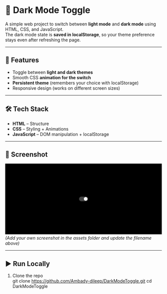 # 🌙 Dark Mode Toggle  

A simple web project to switch between **light mode** and **dark mode** using HTML, CSS, and JavaScript.  
The dark mode state is **saved in localStorage**, so your theme preference stays even after refreshing the page.  

---

## 🚀 Features  
- Toggle between **light and dark themes**  
- Smooth CSS **animation for the switch**  
- **Persistent theme** (remembers your choice with localStorage)  
- Responsive design (works on different screen sizes)  

---

## 🛠️ Tech Stack  
- **HTML** – Structure  
- **CSS** – Styling + Animations  
- **JavaScript** – DOM manipulation + localStorage  

---

## 📸 Screenshot  
![Demo](assets/dark-mode-demo.png)  
*(Add your own screenshot in the assets folder and update the filename above)*  

---

## ▶️ Run Locally  

1. Clone the repo  
git clone https://github.com/Ambady-dileep/DarkModeToggle.git
cd DarkModeToggle
